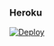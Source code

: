 ### Heroku
[![Deploy](https://www.herokucdn.com/deploy/button.svg)](https://heroku.com/deploy?template=https://github.com/BigSmoke/Prueba) 
